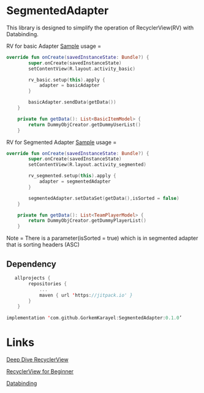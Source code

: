 # SegmentedAdapter

This library is designed to simplify the operation of RecyclerView(RV) with Databinding.  


RV for basic Adapter [Sample](https://github.com/GorkemKarayel/SegmentedAdapter/tree/master/app/src/main/java/com/karayel/segmentedadapter/basic) usage = 

```kotlin
override fun onCreate(savedInstanceState: Bundle?) {
        super.onCreate(savedInstanceState)
        setContentView(R.layout.activity_basic)

        rv_basic.setup(this).apply {
            adapter = basicAdapter
        }

        basicAdapter.sendData(getData())
    }

    private fun getData(): List<BasicItemModel> {
        return DummyObjCreator.getDummyUserList()
    }
```

RV for Segmented Adapter [Sample](https://github.com/GorkemKarayel/SegmentedAdapter/tree/master/app/src/main/java/com/karayel/segmentedadapter/segmented) usage = 

```kotlin
override fun onCreate(savedInstanceState: Bundle?) {
        super.onCreate(savedInstanceState)
        setContentView(R.layout.activity_segmented)

        rv_segmented.setup(this).apply {
            adapter = segmentedAdapter
        }

        segmentedAdapter.setDataSet(getData(),isSorted = false)
    }

    private fun getData(): List<TeamPlayerModel> {
        return DummyObjCreator.getDummyPlayerList()
    }
```

Note = There is a parameter(isSorted = true) which is in segmented adapter that is sorting headers (ASC)

Dependency
-------------

```kotlin
   allprojects {
		repositories {
			...
			maven { url 'https://jitpack.io' }
		}
	}
  
implementation 'com.github.GorkemKarayel:SegmentedAdapter:0.1.0’
```

# Links 

[Deep Dive RecyclerView](https://android.jlelse.eu/anatomy-of-recyclerview-part-1-a-search-for-a-viewholder-404ba3453714)

[RecyclerView for Beginner](https://android.jlelse.eu/understanding-recyclerview-a-high-level-insight-part-1-dc3f81af5720)

[Databinding](https://developer.android.com/topic/libraries/data-binding)




